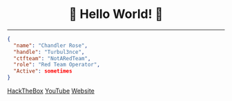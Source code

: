 <div align="center">

# 🤗 Hello World! 🤗

</div>

---

```json
{
  "name": "Chandler Rose",
  "handle": "Turbul3nce",
  "ctfteam": "NotARedTeam",
  "role": "Red Team Operator",
  "Active": sometimes
}
```
<div align="left">

[HackTheBox](https://app.hackthebox.com/profile/badges/1055111)  [YouTube](https://www.youtube.com/channel/UCmX-WqhGSMDbBSs9nHjF-wA)  [Website](https://bugculture.io) 
<br>
<br>

